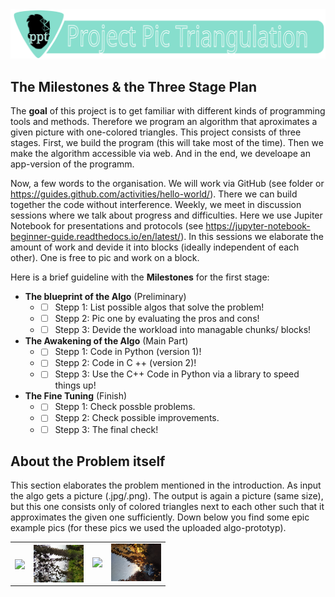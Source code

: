 <img src="./Logo/PT_Logo_Header.svg" style="width:1000px;height=10px"/>

## The Milestones & the Three Stage Plan

The **goal** of this project is to get familiar with different kinds of programming tools and methods. 
Therefore we program an algorithm that aproximates a given picture with one-colored triangles. This project consists of three stages. First, we build the program (this will take most of the time). Then we make the algorithm accessible via web. And in the end, we develoape an app-version of the programm.

Now, a few words to the organisation. We will work via GitHub (see folder or https://guides.github.com/activities/hello-world/). There we can build together the code without interference. Weekly, we meet in discussion sessions where we talk about progress and difficulties. Here we use Jupiter Notebook for presentations and protocols (see https://jupyter-notebook-beginner-guide.readthedocs.io/en/latest/). In this sessions we elaborate the amount of work and devide it into blocks (ideally independent of each other). One is free to pic and work on a block.  

Here is a brief guideline with the **Milestones** for the first stage:  
* **The blueprint of the Algo** (Preliminary) 
    * - [ ] Stepp 1: List possible algos that solve the problem!  
    * - [ ] Stepp 2: Pic one by evaluating the pros and cons!
    * - [ ] Stepp 3: Devide the workload into managable chunks/ blocks! 

* **The Awakening of the Algo** (Main Part)
    * - [ ] Stepp 1: Code in Python (version 1)! 
    * - [ ] Stepp 2: Code in C ++ (version 2)!
    * - [ ] Stepp 3: Use the C++ Code in Python via a library to speed things up! 

* **The Fine Tuning** (Finish)
    * - [ ] Stepp 1: Check possble problems.
    * - [ ] Stepp 2: Check possible improvements.
    * - [ ] Stepp 3: The final check!

## About the Problem itself

This section elaborates the problem mentioned in the introduction. As input the algo gets a picture (.jpg/.png). The output is again a picture (same size), but this one consists only of colored triangles next to each other such that it approximates the given one sufficiently. Down below you find some epic example pics (for these pics we used the uploaded algo-prototyp). 
<table><tr>
<td> <img src="./Images/test_pic_01.jpg" style="width:80px;height=80px" align="center"/> </td>
<td> <img src="./Images/test_pic_01_pt.png" style="width:80px;height=80px" align="center"/> </td>
<td> <img src="./Images/test_pic_02.jpg" style="width:80px;height=80px"/> </td>
<td> <img src="./Images/test_pic_02_pt.png" style="width:80px;height=80px"/> </td>
</tr>

    


  
